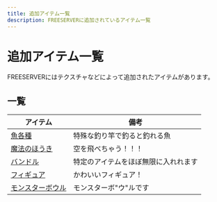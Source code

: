 ```yaml
---
title: 追加アイテム一覧
description: FREESERVERに追加されているアイテム一覧
---
```

# 追加アイテム一覧
FREESERVERにはテクスチャなどによって追加されたアイテムがあります。

## 一覧
| アイテム | 備考　|
| ------- | ---- |
| [魚各種](addfish) | 特殊な釣り竿で釣ると釣れる魚 |
| [魔法のほうき](broom) |  空を飛べちゃう！！！|
| [バンドル](bundle) | 特定のアイテムをほぼ無限に入れれます |
| [フィギュア](figure) | かわいいフィギュア！|
| [モンスターボウル](monsterbowl) | モンスターボ"ウ"ルです |